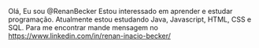 Olá, Eu sou @RenanBecker
Estou interessado em aprender e estudar programação.
Atualmente estou estudando Java, Javascript, HTML, CSS e SQL.
Para me encontrar mande mensagem no https://www.linkedin.com/in/renan-inacio-becker/
